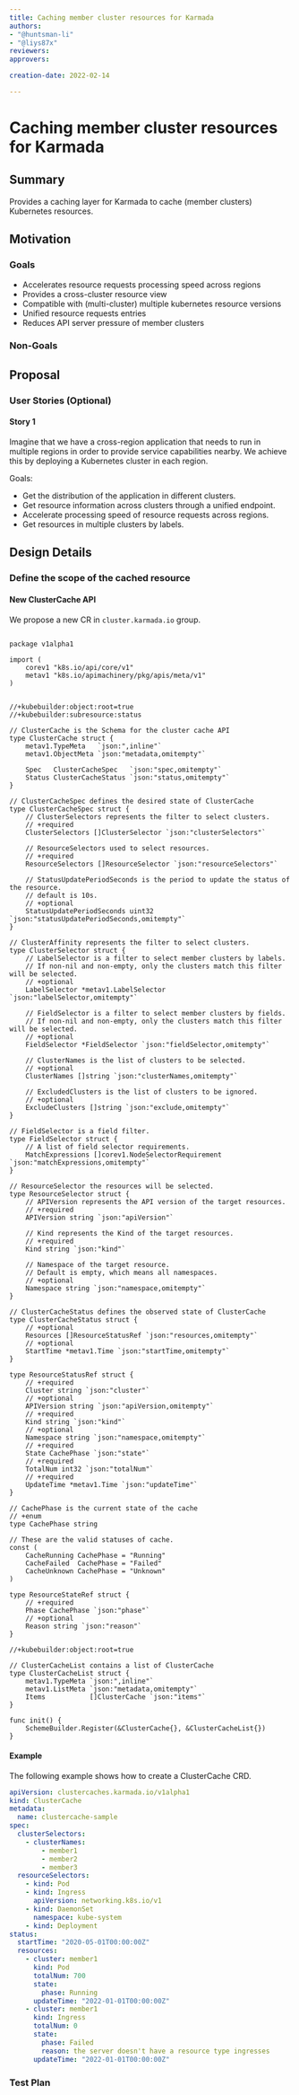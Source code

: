 ```yaml
---
title: Caching member cluster resources for Karmada
authors:
- "@huntsman-li"
- "@liys87x"
reviewers:
approvers:

creation-date: 2022-02-14

---
```


# Caching member cluster resources for Karmada

## Summary

Provides a caching layer for Karmada to cache (member clusters) Kubernetes resources.

## Motivation

### Goals

- Accelerates resource requests processing speed across regions
- Provides a cross-cluster resource view
- Compatible with (multi-cluster) multiple kubernetes resource versions
- Unified resource requests entries
- Reduces API server pressure of member clusters

### Non-Goals

## Proposal

### User Stories (Optional)

#### Story 1

Imagine that we have a cross-region application that needs to run in multiple regions in order to provide service capabilities nearby. We achieve this by deploying a Kubernetes cluster in each region.

Goals:

- Get the distribution of the application in different clusters.
- Get resource information across clusters through a unified endpoint.
- Accelerate processing speed of resource requests across regions.
- Get resources in multiple clusters by labels.

## Design Details

### Define the scope of the cached resource

#### New ClusterCache API

We propose a new CR in `cluster.karmada.io` group.

```golang

package v1alpha1

import (
	corev1 "k8s.io/api/core/v1"
	metav1 "k8s.io/apimachinery/pkg/apis/meta/v1"
)


//+kubebuilder:object:root=true
//+kubebuilder:subresource:status

// ClusterCache is the Schema for the cluster cache API
type ClusterCache struct {
	metav1.TypeMeta   `json:",inline"`
	metav1.ObjectMeta `json:"metadata,omitempty"`

	Spec   ClusterCacheSpec   `json:"spec,omitempty"`
	Status ClusterCacheStatus `json:"status,omitempty"`
}

// ClusterCacheSpec defines the desired state of ClusterCache
type ClusterCacheSpec struct {
	// ClusterSelectors represents the filter to select clusters.
	// +required
	ClusterSelectors []ClusterSelector `json:"clusterSelectors"`

	// ResourceSelectors used to select resources.
	// +required
	ResourceSelectors []ResourceSelector `json:"resourceSelectors"`

	// StatusUpdatePeriodSeconds is the period to update the status of the resource.
	// default is 10s.
	// +optional
	StatusUpdatePeriodSeconds uint32 `json:"statusUpdatePeriodSeconds,omitempty"`
}

// ClusterAffinity represents the filter to select clusters.
type ClusterSelector struct {
	// LabelSelector is a filter to select member clusters by labels.
	// If non-nil and non-empty, only the clusters match this filter will be selected.
	// +optional
	LabelSelector *metav1.LabelSelector `json:"labelSelector,omitempty"`

	// FieldSelector is a filter to select member clusters by fields.
	// If non-nil and non-empty, only the clusters match this filter will be selected.
	// +optional
	FieldSelector *FieldSelector `json:"fieldSelector,omitempty"`

	// ClusterNames is the list of clusters to be selected.
	// +optional
	ClusterNames []string `json:"clusterNames,omitempty"`

	// ExcludedClusters is the list of clusters to be ignored.
	// +optional
	ExcludeClusters []string `json:"exclude,omitempty"`
}

// FieldSelector is a field filter.
type FieldSelector struct {
	// A list of field selector requirements.
	MatchExpressions []corev1.NodeSelectorRequirement `json:"matchExpressions,omitempty"`
}

// ResourceSelector the resources will be selected.
type ResourceSelector struct {
	// APIVersion represents the API version of the target resources.
	// +required
	APIVersion string `json:"apiVersion"`

	// Kind represents the Kind of the target resources.
	// +required
	Kind string `json:"kind"`

	// Namespace of the target resource.
	// Default is empty, which means all namespaces.
	// +optional
	Namespace string `json:"namespace,omitempty"`
}

// ClusterCacheStatus defines the observed state of ClusterCache
type ClusterCacheStatus struct {
	// +optional
	Resources []ResourceStatusRef `json:"resources,omitempty"`
	// +optional
	StartTime *metav1.Time `json:"startTime,omitempty"`
}

type ResourceStatusRef struct {
	// +required
	Cluster string `json:"cluster"`
	// +optional
	APIVersion string `json:"apiVersion,omitempty"`
	// +required
	Kind string `json:"kind"`
	// +optional
	Namespace string `json:"namespace,omitempty"`
	// +required
	State CachePhase `json:"state"`
	// +required
	TotalNum int32 `json:"totalNum"`
	// +required
	UpdateTime *metav1.Time `json:"updateTime"`
}

// CachePhase is the current state of the cache
// +enum
type CachePhase string

// These are the valid statuses of cache.
const (
	CacheRunning CachePhase = "Running"
	CacheFailed  CachePhase = "Failed"
	CacheUnknown CachePhase = "Unknown"
)

type ResourceStateRef struct {
	// +required
	Phase CachePhase `json:"phase"`
	// +optional
	Reason string `json:"reason"`
}

//+kubebuilder:object:root=true

// ClusterCacheList contains a list of ClusterCache
type ClusterCacheList struct {
	metav1.TypeMeta `json:",inline"`
	metav1.ListMeta `json:"metadata,omitempty"`
	Items           []ClusterCache `json:"items"`
}

func init() {
	SchemeBuilder.Register(&ClusterCache{}, &ClusterCacheList{})
}
```

#### Example

The following example shows how to create a ClusterCache CRD.

```yaml
apiVersion: clustercaches.karmada.io/v1alpha1
kind: ClusterCache
metadata:
  name: clustercache-sample
spec:
  clusterSelectors:
    - clusterNames:
        - member1
        - member2
        - member3
  resourceSelectors:
    - kind: Pod
    - kind: Ingress
      apiVersion: networking.k8s.io/v1
    - kind: DaemonSet
      namespace: kube-system
    - kind: Deployment
status:
  startTime: "2020-05-01T00:00:00Z"
  resources:
    - cluster: member1
      kind: Pod
      totalNum: 700
      state:
        phase: Running
      updateTime: "2022-01-01T00:00:00Z"
    - cluster: member1
      kind: Ingress
      totalNum: 0
      state:
        phase: Failed
        reason: the server doesn't have a resource type ingresses
      updateTime: "2022-01-01T00:00:00Z"
```

### Test Plan
